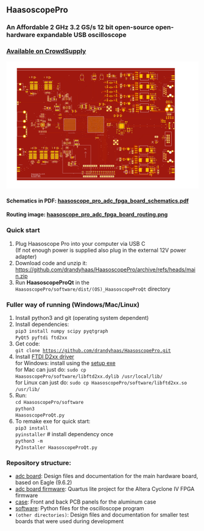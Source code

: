 ## HaasoscopePro

### An Affordable 2 GHz 3.2 GS/s 12 bit open-source open-hardware expandable USB oscilloscope

### [Available on CrowdSupply](https://www.crowdsupply.com/andy-haas/haasoscope-pro)

![haasoscope_pro_adc_fpga_board.png](adc%20board%2Fhaasoscope_pro_adc_fpga_board.png)

#### Schematics in PDF: [haasoscope_pro_adc_fpga_board_schematics.pdf](adc%20board%2Fhaasoscope_pro_adc_fpga_board_schematics.pdf)

#### Routing image: [haasoscope_pro_adc_fpga_board_routing.png](adc%20board%2Fhaasoscope_pro_adc_fpga_board_routing.png)

### Quick start

1) Plug Haasoscope Pro into your computer via USB C <br>
(If not enough power is supplied also plug in the external 12V power adapter)
2) Download code and unzip it: https://github.com/drandyhaas/HaasoscopePro/archive/refs/heads/main.zip
3) Run **HaasoscopeProQt** in the <code>HaasoscopePro/software/dist/(OS)_HaasoscopeProQt</code> directory

### Fuller way of running (Windows/Mac/Linux)

1) Install python3 and git (operating system dependent)
2) Install dependencies: <br><code>pip3 install numpy scipy pyqtgraph PyQt5 pyftdi ftd2xx</code>
3) Get code: <br><code>git clone https://github.com/drandyhaas/HaasoscopePro.git</code>
4) Install [FTDI D2xx driver](https://ftdichip.com/drivers/d2xx-drivers/)
<br>for Windows: install using the [setup exe](https://ftdichip.com/wp-content/uploads/2021/08/CDM212364_Setup.zip)
<br>for Mac can just do: <code>sudo cp HaasoscopePro/software/libftd2xx.dylib /usr/local/lib/</code> 
<br>for Linux can just do: <code>sudo cp HaasoscopePro/software/libftd2xx.so /usr/lib/</code>
5) Run:
<br><code>cd HaasoscopePro/software</code>
<br><code>python3 HaasoscopeProQt.py</code>
6) To remake exe for quick start:
<br><code>pip3 install pyinstaller</code> # install dependency once
<br><code>python3 -m PyInstaller HaasoscopeProQt.py</code>

### Repository structure:
- [adc board](adc%20board/): Design files and documentation for the main hardware board, based on Eagle (9.6.2)
- [adc board firmware](adc%20board%20firmware/): Quartus lite project for the Altera Cyclone IV FPGA firmware
- [case](case/): Front and back PCB panels for the aluminum case
- [software](software/): Python files for the oscilloscope program
- <code>(other directories)</code>: Design files and documentation for smaller test boards that were used during development 

